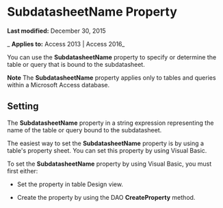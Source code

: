 
# SubdatasheetName Property

 **Last modified:** December 30, 2015

 _ **Applies to:** Access 2013 | Access 2016_

You can use the  **SubdatasheetName** property to specify or determine the table or query that is bound to the subdatasheet.


 **Note**  The  **SubdatasheetName** property applies only to tables and queries within a Microsoft Access database.


## Setting

The  **SubdatasheetName** property in a string expression representing the name of the table or query bound to the subdatasheet.

The easiest way to set the  **SubdatasheetName** property is by using a table's property sheet. You can set this property by using Visual Basic.

To set the  **SubdatasheetName** property by using Visual Basic, you must first either:


- Set the property in table Design view.
    
- Create the property by using the DAO  **CreateProperty** method.
    
